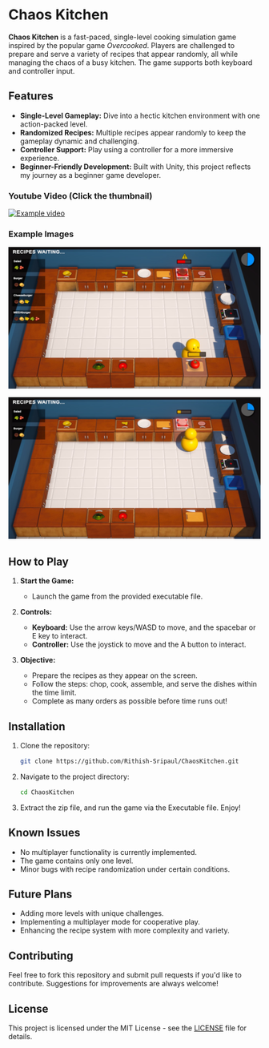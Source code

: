 # Chaos Kitchen

**Chaos Kitchen** is a fast-paced, single-level cooking simulation game inspired by the popular game _Overcooked_. Players are challenged to prepare and serve a variety of recipes that appear randomly, all while managing the chaos of a busy kitchen. The game supports both keyboard and controller input.

## Features

- **Single-Level Gameplay:** Dive into a hectic kitchen environment with one action-packed level.
- **Randomized Recipes:** Multiple recipes appear randomly to keep the gameplay dynamic and challenging.
- **Controller Support:** Play using a controller for a more immersive experience.
- **Beginner-Friendly Development:** Built with Unity, this project reflects my journey as a beginner game developer.

### Youtube Video (Click the thumbnail)
[![Example video](https://img.youtube.com/vi/ovxaNTp9TtI/0.jpg)](https://www.youtube.com/watch?v=ovxaNTp9TtI)

### Example Images

![Example Image 1](Image/Image_1.jpeg)

![Example Image 2](Image/Image_2.jpeg)
## How to Play

1. **Start the Game:**

   - Launch the game from the provided executable file.

2. **Controls:**

   - **Keyboard:** Use the arrow keys/WASD to move, and the spacebar or E key to interact.
   - **Controller:** Use the joystick to move and the A button to interact.

3. **Objective:**
   - Prepare the recipes as they appear on the screen.
   - Follow the steps: chop, cook, assemble, and serve the dishes within the time limit.
   - Complete as many orders as possible before time runs out!

## Installation

1. Clone the repository:

   ```bash
   git clone https://github.com/Rithish-Sripaul/ChaosKitchen.git
   ```

2. Navigate to the project directory:

   ```bash
   cd ChaosKitchen
   ```

3. Extract the zip file, and run the game via the Executable file. Enjoy!

## Known Issues

- No multiplayer functionality is currently implemented.
- The game contains only one level.
- Minor bugs with recipe randomization under certain conditions.

## Future Plans

- Adding more levels with unique challenges.
- Implementing a multiplayer mode for cooperative play.
- Enhancing the recipe system with more complexity and variety.

## Contributing

Feel free to fork this repository and submit pull requests if you'd like to contribute. Suggestions for improvements are always welcome!

## License

This project is licensed under the MIT License - see the [LICENSE](LICENSE) file for details.
